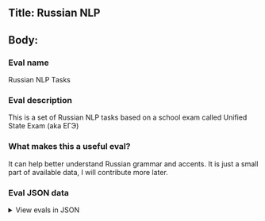 ## Title: Russian NLP

## Body:

### Eval name

Russian NLP Tasks

### Eval description

This is a set of Russian NLP tasks based on a school exam called Unified State Exam (aka ЕГЭ)

### What makes this a useful eval?

It can help better understand Russian grammar and accents. It is just a small part of available data, I will contribute
more later.

### Eval JSON data

<details>

  <summary>View evals in JSON</summary>

### Eval

  ```jsonl

  {"input":[{"role":"system","content":"Твоя задача решить задачу и ответить одним словом. В каком слове допущена ошибка в постановке ударения: НЕВЕРНО выделена буква, обозначающая ударный гласный звук? Выпишите это слово. "},{"role":"user","content":"на тОрте, премировАть, просверлИт, шассИ, дОкрасна"}],"ideal":"дОкрасна"}

{"input":[{"role":"system","content":"Твоя задача решить задачу и ответить одним словом. В каком слове допущена ошибка в постановке ударения: НЕВЕРНО выделена буква, обозначающая ударный гласный звук? Выпишите это слово. "},{"role":"user","content":"крАны, красИвейший, дозвонЯтся, осведомИшься, принятА"}],"ideal":"осведомИшься"}

{"input":[{"role":"system","content":"Твоя задача решить задачу и ответить одним словом. В каком слове допущена ошибка в постановке ударения: НЕВЕРНО выделена буква, обозначающая ударный гласный звук? Выпишите это слово. "},{"role":"user","content":"облегчИть, прозорлИва, плодонОсить, налитА, начАв"}],"ideal":"плодонОсить"}

{"input":[{"role":"system","content":"Твоя задача решить задачу и ответить одним словом. В каком слове допущена ошибка в постановке ударения: НЕВЕРНО выделена буква, обозначающая ударный гласный звук? Выпишите это слово."},{"role":"user","content":"нАчатый, закупОрить, укрепИт, послАла, каталОг"}],"ideal":"закупОрить"}

{"input":[{"role":"system","content":"Твоя задача решить задачу и ответить одним словом. В каком слове допущена ошибка в постановке ударения: НЕВЕРНО выделена буква, обозначающая ударный гласный звук? Выпишите это слово. "},{"role":"user","content":"обострЁнный, бАнты, начАть, досУг, пОняла"}],"ideal":"пОняла"}

  ```

</details>


